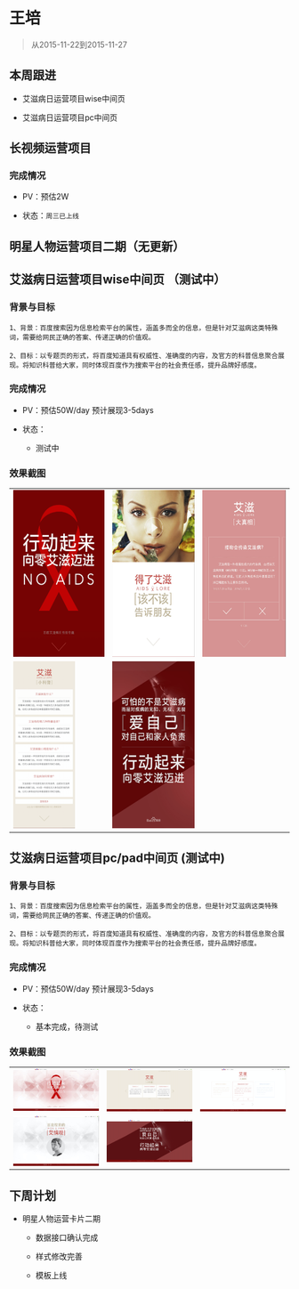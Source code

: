 # 王培

> 从2015-11-22到2015-11-27

## 本周跟进

- 艾滋病日运营项目wise中间页

- 艾滋病日运营项目pc中间页


## 长视频运营项目

### 完成情况

- PV：预估2W

- 状态：`周三已上线`

## 明星人物运营项目二期（无更新）


## 艾滋病日运营项目wise中间页 （测试中）

### 背景与目标

```
1、背景：百度搜索因为信息检索平台的属性，涵盖多而全的信息，但是针对艾滋病这类特殊词，需要给网民正确的答案、传递正确的价值观。

2、目标：以专题页的形式，将百度知道具有权威性、准确度的内容，及官方的科普信息聚合展现。将知识科普给大家，同时体现百度作为搜索平台的社会责任感，提升品牌好感度。
```

### 完成情况

- PV：预估50W/day 预计展现3-5days

- 状态：

    - 测试中
    
### 效果截图

<table algin="center">
<tr>
<td><img src="../2015-11-20/img/wangpei07/wp6.png" height="300px"></td>
<td><img src="../2015-11-20/img/wangpei07/wp7.png" height="300px"></td>
<td><img src="../2015-11-20/img/wangpei07/wp8.png" height="300px"></td>
</tr>
<tr>
<td><img src="../2015-11-20/img/wangpei07/wp9.png" height="300px"></td>
<td><img src="../2015-11-20/img/wangpei07/wp10.png" height="300px"></td>
</tr>

</table>

## 艾滋病日运营项目pc/pad中间页 (测试中) 

### 背景与目标

```
1、背景：百度搜索因为信息检索平台的属性，涵盖多而全的信息，但是针对艾滋病这类特殊词，需要给网民正确的答案、传递正确的价值观。

2、目标：以专题页的形式，将百度知道具有权威性、准确度的内容，及官方的科普信息聚合展现。将知识科普给大家，同时体现百度作为搜索平台的社会责任感，提升品牌好感度。
```

### 完成情况

- PV：预估50W/day 预计展现3-5days

- 状态：

    - 基本完成，待测试
    
### 效果截图

<table algin="center">
<tr>
<td><img src="img/wangpei07/wp1.png" width="300px"></td>
<td><img src="img/wangpei07/wp2.png" width="300px"></td>
<td><img src="img/wangpei07/wp3.png" width="300px"></td>
</tr>
<tr>
<td><img src="img/wangpei07/wp4.png" width="300px"></td>
<td><img src="img/wangpei07/wp5.png" width="300px"></td>
</tr>

</table>


## 下周计划

- 明星人物运营卡片二期
  
    - 数据接口确认完成
    
    - 样式修改完善
    
    - 模板上线
 




















